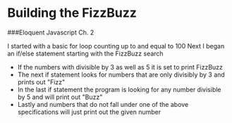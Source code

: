 # Building the FizzBuzz
###Eloquent Javascript Ch. 2

I started with a basic for loop counting up to and equal to 100
Next I began an if/else statement starting with the FizzBuzz search
 - If the numbers with divisible by 3 as well as 5 it is set to print FizzBuzz
 - The next if statement looks for numbers that are only divisibly by 3 and prints out "Fizz"
 - In the last if statement the program is looking for any number divisible by 5 and will print out "Buzz"
 - Lastly and numbers that do not fall under one of the above specifications will just print out the given number
